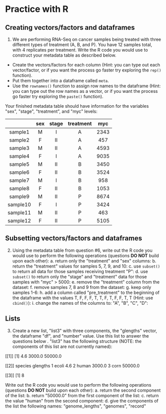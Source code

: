 # Practice with R
## Creating vectors/factors and dataframes
1. We are performing RNA-Seq on cancer samples being treated with three different types of treatment (A, B, and P). You have 12 samples total, with 4 replicates per treatment. Write the R code you would use to construct your metadata table as described below.  
 - Create the vectors/factors for each column (Hint: you can type out each vector/factor, or if you want the process go faster try exploring the `rep()` function).
 - Put them together into a dataframe called `meta`.
 - Use the `rownames()` function to assign row names to the dataframe (Hint: you can type out the row names as a vector, or if you want the process go faster try exploring the `paste()` function).

 Your finished metadata table should have information for the variables "sex", "stage", "treatment", and "myc" levels: 

 | |sex	| stage	| treatment	| myc |
 |:--:|:--: | :--:	| :------:	| :--: |
 |sample1|	M	|I	|A	|2343|
 |sample2|	F	|II	|A	|457|
 |sample3	|M	|II	|A	|4593|
 |sample4	|F	|I	|A	|9035|
 |sample5|	M	|II	|B	|3450|
 |sample6|	F|	II|	B|	3524|
 |sample7|	M|	I|	B|	958|
 |sample8|	F|	II|	B|	1053|
 |sample9|	M|	II|	P|	8674|
 |sample10	|F|	I	|P	|3424|
 |sample11|	M	|II	|P	|463|
 |sample12|	F|	II|	P|	5105|

 
## Subsetting vectors/factors and dataframes
2. Using the metadata table from question #6, write out the R code you would use to perform the following operations (questions **DO NOT** build upon each other):
 a. return only the "treatment" and "sex" columns:
 b. return the "treatment" values for samples 5, 7, 9, and 10:
 c. use `subset()` to return all data for those samples receiving treatment "P":
 d. use `subset()` to return only the "stage" and "treatment" data for those samples with "myc" > 5000:
 e. remove the "treatment" column from the dataset:
 f. remove samples 7, 8 and 9 from the dataset:
 g. keep only samples 1-6:
 h. add a column called "pre_treatment" to the beginning of the dataframe with the values T, F, F, F, T, T, F, T, F, F, T, T (Hint: use `cbind()`): 
i. change the names of the columns to: "A", "B", "C", "D":
 
## Lists
3. Create a new list, "list3" with three components, the "glengths" vector, the dataframe "df", and "number" value. Use this list to answer the questions below . "list3" has the following structure (NOTE: the components of this list are not currently named):

 [[1]]
 [1]   4.6  3000.0 50000.0 
 
 [[2]]
      species glengths
 1   ecoli       4.6
 2   human   3000.0
 3   corn       50000.0
 
 [[3]]
 [1] 8

Write out the R code you would use to perform the following operations (questions **DO NOT** build upon each other):
 a. return the second component of the list:
 b. return "50000.0" from the first component of the list:
 c. return the value "human" from the second component: 
 d. give the components of the list the following names: "genome_lengths", "genomes", "record" 

